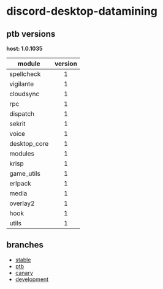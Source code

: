 # discord-desktop-datamining

## ptb versions

**host: 1.0.1035**

| module | version |
| ------ | :-----: |
| spellcheck | 1 |
| vigilante | 1 |
| cloudsync | 1 |
| rpc | 1 |
| dispatch | 1 |
| sekrit | 1 |
| voice | 1 |
| desktop_core | 1 |
| modules | 1 |
| krisp | 1 |
| game_utils | 1 |
| erlpack | 1 |
| media | 1 |
| overlay2 | 1 |
| hook | 1 |
| utils | 1 |

## branches

- [stable](https://github.com/OpenAsar/discord-desktop-datamining/tree/stable)
- [ptb](https://github.com/OpenAsar/discord-desktop-datamining/tree/ptb)
- [canary](https://github.com/OpenAsar/discord-desktop-datamining/tree/canary)
- [development](https://github.com/OpenAsar/discord-desktop-datamining/tree/development)